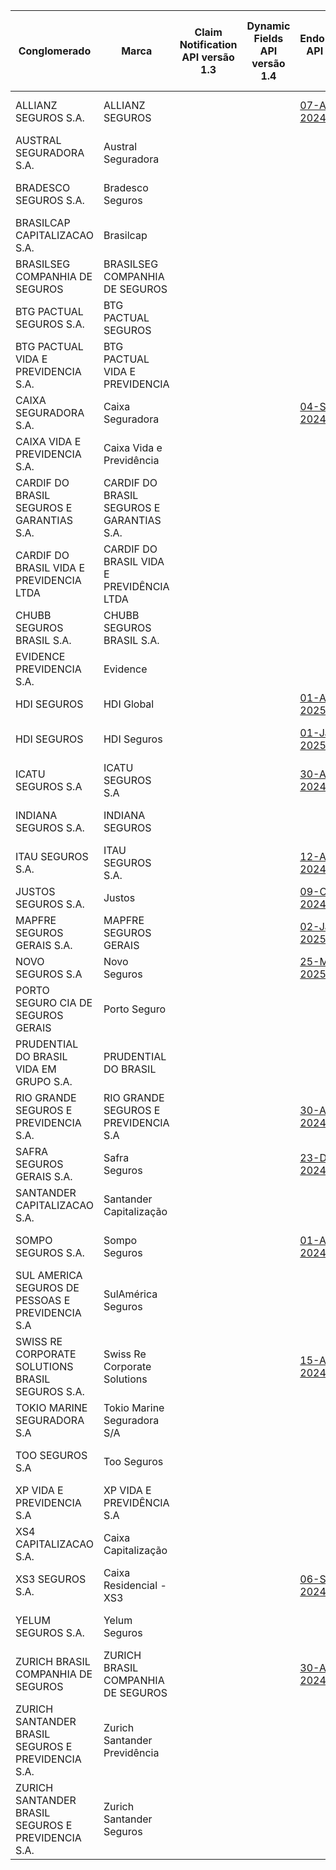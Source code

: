 |                         Conglomerado                          |                     Marca                     | Claim Notification API versão 1.3 | Dynamic Fields API versão 1.4 |                                                                                                      Endorsement API versão 1.2                                                                                                       | Notifications API versão 1.0 | Quote Patrimonial Home API versão 1.10 |                                                                                                                          Quote Acceptance and Branches Abroad API versão 1.8                                                                                                                           | Quote Auto API versão 1.9 |                                                                                                            Quote Financial Risk API versão 1.8                                                                                                            |                                                                                                         Quote Housing API versão 1.8                                                                                                          |                                                                                                                 Quote Responsibility API versão 1.8                                                                                                                 |                                                                                                   Quote Rural API versão 1.8                                                                                                    |                                                                                                       Quote Transport API versão 1.8                                                                                                       | Webhook API versão 1.1 |                                                                                                                   Contract Life Pension API versão 1.13                                                                                                                   |                                                                                                               Withdrawal Pension API versão 1.3                                                                                                               |                                                                                                               Quote Person Life API versão 1.11                                                                                                               |                                                                                                                 Quote Person Travel API versão 1.11                                                                                                                 |                                                                                                                       Quote Capitalization Title API versão 1.10                                                                                                                        |
|----------------------------------------------------|-------------------------------------------|---|---|--------------------------------------------------------------------------------------------------------------------------------------------------------------------------------------------------------------|---|---|------------------------------------------------------------------------------------------------------------------------------------------------------------------------------------------------------------------------------------------------------|---|-------------------------------------------------------------------------------------------------------------------------------------------------------------------------------------------------------------------------|---------------------------------------------------------------------------------------------------------------------------------------------------------------------------------------------------------------------|------------------------------------------------------------------------------------------------------------------------------------------------------------------------------------------------------------------------------------|---------------------------------------------------------------------------------------------------------------------------------------------------------------------------------------------------------|----------------------------------------------------------------------------------------------------------------------------------------------------------------------------------------------------------------|----|----------------------------------------------------------------------------------------------------------------------------------------------------------------------------------------------------------------------------------------|--------------------------------------------------------------------------------------------------------------------------------------------------------------------------------------------------------------------------------|--------------------------------------------------------------------------------------------------------------------------------------------------------------------------------------------------------------------------------|------------------------------------------------------------------------------------------------------------------------------------------------------------------------------------------------------------------------------------|-------------------------------------------------------------------------------------------------------------------------------------------------------------------------------------------------------------------------------------------------|
| ALLIANZ SEGUROS S.A.                               | ALLIANZ SEGUROS                           |   |   | [07-Aug-2024](https://github.com/br-openinsurance/Conformance/blob/main/submissions/functional/endorsement/1.2.0/61573796_Nexus-for-Open-Insurance-v2.0-(Jan-2024)_endorsement_v1.2.0_07-08-2024.json)       |   |   |                                                                                                                                                                                                                                                      |   |                                                                                                                                                                                                                         |                                                                                                                                                                                                                     | [02-Sep-2024](https://github.com/br-openinsurance/Conformance/blob/main/submissions/functional/quote-responsibility/1.8.0/61573796_Nexus-for-Open-Insurance-v2.0-(Jan-2024)_quote-responsibility_v1.8.0_07-08-2024.json)           | [02-Sep-2024](https://github.com/br-openinsurance/Conformance/blob/main/submissions/functional/quote-rural/1.8.0/61573796_Nexus-for-Open-Insurance-v2.0-(Jan-2024)_quote-rural_v1.8.0_07-08-2024.json)  | [02-Sep-2024](https://github.com/br-openinsurance/Conformance/blob/main/submissions/functional/quote-transport/1.8.0/61573796_Nexus-for-Open-Insurance-v2.0-(Jan-2024)_quote-transport_v1.8.0_07-08-2024.json) |    |                                                                                                                                                                                                                                        |                                                                                                                                                                                                                                | [30-Jun-2025](https://github.com/br-openinsurance/Conformance/blob/main/submissions/functional/quote-person-life/1.11.0/61573796_Nexus-for-Open-Insurance-v2.0-(Nov-2024)_quote-person-life_v1.11.0_30-06-2025.json)           | [30-Jun-2025](https://github.com/br-openinsurance/Conformance/blob/main/submissions/functional/quote-person-travel/1.11.0/61573796_Nexus-for-Open-Insurance-v2.0-(Nov-2024)_quote-person-travel_v1.11.0_30-06-2025.json)           |                                                                                                                                                                                                                                                 |
| AUSTRAL SEGURADORA S.A.                            | Austral Seguradora                        |   |   |                                                                                                                                                                                                              |   |   |                                                                                                                                                                                                                                                      |   | [13-Aug-2024](https://github.com/br-openinsurance/Conformance/blob/main/submissions/functional/quote-financial-risk/1.8.0/11521976_Open-Insurance-Brazil-v1.0.0_quote-financial-risk_v1.8.0_13-08-2024.json)            |                                                                                                                                                                                                                     | [13-Aug-2024](https://github.com/br-openinsurance/Conformance/blob/main/submissions/functional/quote-responsibility/1.8.0/11521976_Open-Insurance-Brazil-v1.0.0_quote-responsibility_v1.8.0_13-08-2024.json)                       |                                                                                                                                                                                                         |                                                                                                                                                                                                                |    |                                                                                                                                                                                                                                        |                                                                                                                                                                                                                                |                                                                                                                                                                                                                                |                                                                                                                                                                                                                                    |                                                                                                                                                                                                                                                 |
| BRADESCO SEGUROS S.A.                              | Bradesco Seguros                          |   |   |                                                                                                                                                                                                              |   |   |                                                                                                                                                                                                                                                      |   |                                                                                                                                                                                                                         | [17-Sep-2024](https://github.com/br-openinsurance/Conformance/blob/main/submissions/functional/quote-housing/1.8.0/33055146_BS-QUOTE-HOUSING_quote-housing_1.8.0_13-09-2024.json)                                   |                                                                                                                                                                                                                                    | [02-Sep-2024](https://github.com/br-openinsurance/Conformance/blob/main/submissions/functional/quote-rural/1.8.0/33055146_BS-QUOTE-RURAL_quote-rural_v1.8.0_27-08-2024.json)                            |                                                                                                                                                                                                                |    | [09-Apr-2025](https://github.com/br-openinsurance/Conformance/blob/main/submissions/functional/contract-life-pension/1.13.0/33055146_BS-QUOTE-LIFE-PENSION_contract-life-pension_v1.13.0_01-04-2025.json)                              | [27-May-2025](https://github.com/br-openinsurance/Conformance/blob/main/submissions/functional/withdrawal-pension/1.3.0/33055146_BS-WITHDRAW_withdrawal-pension_v1.3.0_04-04-2025.json)                                        | [18-Jun-2025](https://github.com/br-openinsurance/Conformance/blob/main/submissions/functional/quote-person-life/1.11.0/33055146_BS-QUOTE-PERSON_quote-person-life_v1.11.0_16-06-2025.json)                                    | [18-Jun-2025](https://github.com/br-openinsurance/Conformance/blob/main/submissions/functional/quote-person-travel/1.11.0/33055146_BS-QUOTE-PERSON_TRAVEL_quote-person-travel_v1.11.0_16-06-2025.json)                             | [29-May-2025](https://github.com/br-openinsurance/Conformance/blob/main/submissions/functional/quote-capitalization-title/1.10.0/33055146_BS-QUOTE-CAPITALIZATION-TITLE_quote-capitalization-title_v1.10.0_22-05-2025.json)                     |
| BRASILCAP CAPITALIZACAO S.A.                       | Brasilcap                                 |   |   |                                                                                                                                                                                                              |   |   |                                                                                                                                                                                                                                                      |   |                                                                                                                                                                                                                         |                                                                                                                                                                                                                     |                                                                                                                                                                                                                                    |                                                                                                                                                                                                         |                                                                                                                                                                                                                |    |                                                                                                                                                                                                                                        |                                                                                                                                                                                                                                |                                                                                                                                                                                                                                |                                                                                                                                                                                                                                    | [15-Jul-2025](https://github.com/br-openinsurance/Conformance/blob/main/submissions/functional/quote-capitalization-title/1.10.0/15138043_Brasilcap_Fase_3_Insurance_quote-capitalization-title_v1.10.0_10-07-2025.json)                        |
| BRASILSEG COMPANHIA DE SEGUROS                     | BRASILSEG COMPANHIA DE SEGUROS            |   |   |                                                                                                                                                                                                              |   |   |                                                                                                                                                                                                                                                      |   | [02-Sep-2024](https://github.com/br-openinsurance/Conformance/blob/main/submissions/functional/quote-financial-risk/1.8.0/28196889_Quote-Financial-Risk---Fase-3_quote-financial-risk_v1.8.0_30-08-2024.json)           | [30-Sep-2024](https://github.com/br-openinsurance/Conformance/blob/main/submissions/functional/quote-housing/1.8.0/28196889_Quote-Housing-API---Certifica%C3%A7%C3%A3o-Fase-3_quote-housing_v1.8.0_27-09-2024.json) |                                                                                                                                                                                                                                    | [02-Sep-2024](https://github.com/br-openinsurance/Conformance/blob/main/submissions/functional/quote-rural/1.8.0/28196889_Quote-Rural-API---Fase-3_quote-rural_v1.8.0_30-08-2024.json)                  |                                                                                                                                                                                                                |    |                                                                                                                                                                                                                                        |                                                                                                                                                                                                                                | [02-Jul-2025](https://github.com/br-openinsurance/Conformance/blob/main/submissions/functional/quote-person-life/1.11.0/28196889_Quote-person-life_quote-person-life_v1.11.0_02-07-2025.json)                                  |                                                                                                                                                                                                                                    |                                                                                                                                                                                                                                                 |
| BTG PACTUAL SEGUROS S.A.                           | BTG PACTUAL SEGUROS                       |   |   |                                                                                                                                                                                                              |   |   |                                                                                                                                                                                                                                                      |   | [01-Aug-2024](https://github.com/br-openinsurance/Conformance/blob/main/submissions/functional/quote-financial-risk/1.8.0/32724962_BTG-Pactual-Seguros-OPIN-v1.0.0_quote-financial-risk_v1.8.0_30-07-2024.json)         |                                                                                                                                                                                                                     |                                                                                                                                                                                                                                    |                                                                                                                                                                                                         |                                                                                                                                                                                                                |    |                                                                                                                                                                                                                                        |                                                                                                                                                                                                                                |                                                                                                                                                                                                                                |                                                                                                                                                                                                                                    |                                                                                                                                                                                                                                                 |
| BTG PACTUAL VIDA E PREVIDENCIA S.A.                | BTG PACTUAL VIDA E PREVIDENCIA            |   |   |                                                                                                                                                                                                              |   |   |                                                                                                                                                                                                                                                      |   |                                                                                                                                                                                                                         |                                                                                                                                                                                                                     |                                                                                                                                                                                                                                    |                                                                                                                                                                                                         |                                                                                                                                                                                                                |    | [01-Jul-2025](https://github.com/br-openinsurance/Conformance/blob/main/submissions/functional/contract-life-pension/1.13.0/19449767_BTG-Pactual-Vida-e-Prev-OPIN-v1.0.0_contract-life-pension_v1.13.0-FR_03-07-2025.json)             | [01-Jul-2025](https://github.com/br-openinsurance/Conformance/blob/main/submissions/functional/withdrawal-pension/1.3.0/19449767_BTG-Pactual-Vida-e-Prev-OPIN-v1.0.0_withdrawal-pension_v1.3.0_30-06-2025.json)                |                                                                                                                                                                                                                                |                                                                                                                                                                                                                                    |                                                                                                                                                                                                                                                 |
| CAIXA SEGURADORA S.A.                              | Caixa Seguradora                          |   |   | [04-Sep-2024](https://github.com/br-openinsurance/Conformance/blob/main/submissions/functional/endorsement/1.2.0/34020354_Caixa-Seguradora-OPIN-V.-1.0_endorsement_v1.2.0-HB_04-09-2024.json)                |   |   |                                                                                                                                                                                                                                                      |   |                                                                                                                                                                                                                         | [02-Oct-2024](https://github.com/br-openinsurance/Conformance/blob/main/submissions/functional/quote-housing/1.8.0/34020354_Caixa-Seguradora-OPIN-V.-1.0_quote-housing_v1.8.0_02-10-2024.json)                      |                                                                                                                                                                                                                                    |                                                                                                                                                                                                         |                                                                                                                                                                                                                |    |                                                                                                                                                                                                                                        |                                                                                                                                                                                                                                |                                                                                                                                                                                                                                |                                                                                                                                                                                                                                    |                                                                                                                                                                                                                                                 |
| CAIXA VIDA E PREVIDENCIA S.A.                      | Caixa Vida e Previdência                  |   |   |                                                                                                                                                                                                              |   |   |                                                                                                                                                                                                                                                      |   |                                                                                                                                                                                                                         |                                                                                                                                                                                                                     |                                                                                                                                                                                                                                    | [10-Sep-2024](https://github.com/br-openinsurance/Conformance/blob/main/submissions/functional/quote-rural/1.8.0/03730204_quote-rural_test-plan-_quote-rural_v1.8.0_13-08-2024.json)                    |                                                                                                                                                                                                                |    | [08-Jul-2025](https://github.com/br-openinsurance/Conformance/blob/main/submissions/functional/contract-life-pension/1.13.0/03730204_contract_life_pension_test-plan-v1.13_contract-life-pension_v1.13.0_07-07-2025.json)              | [08-Jul-2025](https://github.com/br-openinsurance/Conformance/blob/main/submissions/functional/withdrawal-pension/1.3.0/03730204_pension-withdraw_test-plan_withdrawal-pension_v1.3.0_07-07-2025.json)                         | [08-Jul-2025](https://github.com/br-openinsurance/Conformance/blob/main/submissions/functional/quote-person-life/1.11.0/03730204_quote-person-life_test-plan-v1.11.0_quote-person-life_v1.11.0_07-07-2025.json)                |                                                                                                                                                                                                                                    |                                                                                                                                                                                                                                                 |
| CARDIF DO BRASIL SEGUROS E GARANTIAS S.A.          | CARDIF DO BRASIL SEGUROS E GARANTIAS S.A. |   |   |                                                                                                                                                                                                              |   |   |                                                                                                                                                                                                                                                      |   | [29-Jul-2024](https://github.com/br-openinsurance/Conformance/blob/main/submissions/functional/quote-financial-risk/1.8.0/08279191_Cardif-Gar-opinb3-financial-risk-v1.8.0_quote-financial-risk_v1.8.0_29-07-2024.json) |                                                                                                                                                                                                                     |                                                                                                                                                                                                                                    |                                                                                                                                                                                                         |                                                                                                                                                                                                                |    |                                                                                                                                                                                                                                        |                                                                                                                                                                                                                                |                                                                                                                                                                                                                                |                                                                                                                                                                                                                                    |                                                                                                                                                                                                                                                 |
| CARDIF DO BRASIL VIDA E PREVIDENCIA LTDA           | CARDIF DO BRASIL VIDA E PREVIDÊNCIA LTDA  |   |   |                                                                                                                                                                                                              |   |   |                                                                                                                                                                                                                                                      |   |                                                                                                                                                                                                                         |                                                                                                                                                                                                                     |                                                                                                                                                                                                                                    |                                                                                                                                                                                                         |                                                                                                                                                                                                                |    |                                                                                                                                                                                                                                        |                                                                                                                                                                                                                                | [04-Jul-2025](https://github.com/br-openinsurance/Conformance/blob/main/submissions/functional/quote-person-life/1.11.0/03546261_Cardif-Vida-B3-Lina-OPIN-quote-person-life-v1.11.0_quote-person-life_v1.11.0_04-07-2025.json) | [04-Jul-2025](https://github.com/br-openinsurance/Conformance/blob/main/submissions/functional/quote-person-travel/1.11.0/03546261_Cardif-Vida-B3-Lina-OPIN-quote-person-travel-v1.11_quote-person-travel_v1.11.0_04-07-2025.json) |                                                                                                                                                                                                                                                 |
| CHUBB SEGUROS BRASIL S.A.                          | CHUBB SEGUROS BRASIL S.A.                 |   |   |                                                                                                                                                                                                              |   |   |                                                                                                                                                                                                                                                      |   | [31-Jul-2024](https://github.com/br-openinsurance/Conformance/blob/main/submissions/functional/quote-financial-risk/1.8.0/03502099_Chubb-opinb3-financial-risk-v1.8.0_quote-financial-risk_v1.8.0_31-07-2024.json)      |                                                                                                                                                                                                                     | [29-Jul-2024](https://github.com/br-openinsurance/Conformance/blob/main/submissions/functional/quote-responsibility/1.8.0/03502099_Chubb-opinb3-responsability-v1.8.0_quote-responsibility_v1.8.0_29-07-2024.json)                 | [26-Aug-2024](https://github.com/br-openinsurance/Conformance/blob/main/submissions/functional/quote-rural/1.8.0/03502099_Seguradora-Rural-B3-Lina-OPIN_quote-rural_v1.8.0_26-08-2024.json)             | [26-Aug-2024](https://github.com/br-openinsurance/Conformance/blob/main/submissions/functional/quote-transport/1.8.0/03502099_Seguradora-Transport-B3-Lina-OPIN_quote-transport_v1.8.0_26-08-2024.json)        |    |                                                                                                                                                                                                                                        |                                                                                                                                                                                                                                | [26-Jun-2025](https://github.com/br-openinsurance/Conformance/blob/main/submissions/functional/quote-person-life/1.11.0/03502099_Chubb-B3-Lina-Quote-Person-Life-v1.11_quote-person-life_v1.11.0_26-06-2025.json)              | [27-Jun-2025](https://github.com/br-openinsurance/Conformance/blob/main/submissions/functional/quote-person-travel/1.11.0/03502099_Chubb-B3-Lina-Person-Travel-v1.11.0_quote-person-travel_v1.11.0_27-06-2025.json)                |                                                                                                                                                                                                                                                 |
| EVIDENCE PREVIDENCIA S.A.                          | Evidence                                  |   |   |                                                                                                                                                                                                              |   |   |                                                                                                                                                                                                                                                      |   |                                                                                                                                                                                                                         |                                                                                                                                                                                                                     |                                                                                                                                                                                                                                    |                                                                                                                                                                                                         |                                                                                                                                                                                                                |    |                                                                                                                                                                                                                                        | [16-May-2025](https://github.com/br-openinsurance/Conformance/blob/main/submissions/functional/withdrawal-pension/1.3.0/13615969_EVIDENCE-PREVIDENCIA-SA-WITHPENS-16-JUN-25_withdrawal-pension_v1.3.0_24-06-2025.json)         |                                                                                                                                                                                                                                |                                                                                                                                                                                                                                    |                                                                                                                                                                                                                                                 |
| HDI SEGUROS                                        | HDI Global                                |   |   | [01-Apr-2025](https://github.com/br-openinsurance/Conformance/blob/main/submissions/functional/endorsement/1.2.0/18096627_HDIGlobal-B3-LINA-OPIN-ENDORSEMNET-v1.2_endorsement_v1.2.0_04-04-2025.json)        |   |   |                                                                                                                                                                                                                                                      |   | [10-Jan-2024](https://github.com/br-openinsurance/Conformance/blob/main/submissions/functional/quote-financial-risk/1.8.0/18096627_Hdi-Global-opinb3-financial-risk-v1.8.0_quote-financial-risk_v1.8.0_30-07-2024.json) |                                                                                                                                                                                                                     | [01-Jan-2024](https://github.com/br-openinsurance/Conformance/blob/main/submissions/functional/quote-responsibility/1.8.0/18096627_Hdi-Global-opinb3-responsability-v1.8.0_quote-responsibility_v1.8.0_30-07-2024.json)            |                                                                                                                                                                                                         |                                                                                                                                                                                                                |    |                                                                                                                                                                                                                                        |                                                                                                                                                                                                                                |                                                                                                                                                                                                                                |                                                                                                                                                                                                                                    |                                                                                                                                                                                                                                                 |
| HDI SEGUROS                                        | HDI Seguros                               |   |   | [01-Jan-2025](https://github.com/br-openinsurance/Conformance/blob/main/submissions/functional/endorsement/1.2.0/29980158_HDI-Seguros-B3-LINA-OPIN-Endorsement_v1.1.2_endorsement_v1.2.0-HB_27-02-2025.json) |   |   |                                                                                                                                                                                                                                                      |   |                                                                                                                                                                                                                         | [01-Sep-2024](https://github.com/br-openinsurance/Conformance/blob/main/submissions/functional/quote-housing/1.8.0/29980158_HDI_Seguros-Housing-B3-Lina-OPIN_quote-housing_v1.8.0_24-09-2024.json)                  | [01-Jan-2024](https://github.com/br-openinsurance/Conformance/blob/main/submissions/functional/quote-responsibility/1.8.0/29980158_HDI-Seguros-B3-Lina-OPIN-Quote_Responsibility_v1.8_quote-responsibility_v1.8.0_27-08-2024.json) | [01-Aug-2024](https://github.com/br-openinsurance/Conformance/blob/main/submissions/functional/quote-rural/1.8.0/29980158_HDI-Seguros-B3-Lina-OPIN-Quote_Rural_V1.8_quote-rural_v1.8.0_27-08-2024.json) | [01-Aug-2024](https://github.com/br-openinsurance/Conformance/blob/main/submissions/functional/quote-transport/1.8.0/29980158_HDI-Seguros-B3-Lina-OPIN-Quote-v1.8.0_quote-transport_v1.8.0_27-08-2024.json)    |    |                                                                                                                                                                                                                                        |                                                                                                                                                                                                                                | [01-Jul-2025](https://github.com/br-openinsurance/Conformance/blob/main/submissions/functional/quote-person-life/1.11.0/29980158_HDI-Seguros-B3-Lina-OPIN-quote-person-life-v1.11.0_quote-person-life_v1.11.0_07-07-2025.json) |                                                                                                                                                                                                                                    |                                                                                                                                                                                                                                                 |
| ICATU SEGUROS S.A                                  | ICATU SEGUROS S.A                         |   |   | [30-Aug-2024](https://github.com/br-openinsurance/Conformance/blob/main/submissions/functional/endorsement/1.2.0/42283770_Icatu-Seguros-Auth-Server-v1.4.0_endorsement_v1.2.0-HB_30-08-2024.json)            |   |   |                                                                                                                                                                                                                                                      |   |                                                                                                                                                                                                                         |                                                                                                                                                                                                                     |                                                                                                                                                                                                                                    |                                                                                                                                                                                                         |                                                                                                                                                                                                                |    | [20-Jun-2025](https://github.com/br-openinsurance/Conformance/blob/main/submissions/functional/contract-life-pension/1.13.0/42283770_Icatu-Seguros-Auth-Server-v2.0.0_contract-life-pension_v1.13.0_20-06-2025.json)                   | [26-Jun-2025](https://github.com/br-openinsurance/Conformance/blob/main/submissions/functional/withdrawal-pension/1.3.0/42283770_Icatu-Seguros-Auth-Server-v2.0.0_withdrawal-pension_v1.3.0_26-06-2025.json)                   |                                                                                                                                                                                                                                |                                                                                                                                                                                                                                    | [30-Jun-2025](https://github.com/br-openinsurance/Conformance/blob/main/submissions/functional/quote-capitalization-title/1.10.0/42283770_Icatu-Seguros-Auth-Server-v2.0.0_quote-capitalization-title_v1.10.0_30-06-2025.json)                  |
| INDIANA SEGUROS S.A.                               | INDIANA SEGUROS                           |   |   |                                                                                                                                                                                                              |   |   |                                                                                                                                                                                                                                                      |   |                                                                                                                                                                                                                         |                                                                                                                                                                                                                     |                                                                                                                                                                                                                                    | [01-Sep-2024](https://github.com/br-openinsurance/Conformance/blob/main/submissions/functional/quote-rural/1.8.0/61100145_OpIn_Indiana_Quote_Rural_v1.8_quote-rural_v1.8.0_17-09-2024.json)             |                                                                                                                                                                                                                |    |                                                                                                                                                                                                                                        |                                                                                                                                                                                                                                | [01-Jul-2025](https://github.com/br-openinsurance/Conformance/blob/main/submissions/functional/quote-person-life/1.11.0/61100145_OpIn_Indiana_Quote-person-life_quote-person-life_v1.11.0_08-07-2025.json)                     |                                                                                                                                                                                                                                    |                                                                                                                                                                                                                                                 |
| ITAU SEGUROS S.A.                                  | ITAU SEGUROS S.A.                         |   |   | [12-Aug-2024](https://github.com/br-openinsurance/Conformance/blob/main/submissions/functional/endorsement/1.2.0/61557039_1.2.0_endorsement_v1.2.0-HB_06-09-2024.json)                                       |   |   |                                                                                                                                                                                                                                                      |   | [12-Aug-2024](https://github.com/br-openinsurance/Conformance/blob/main/submissions/functional/quote-financial-risk/1.8.0/61557039_1.8.0_quote-financial-risk_v1.8.0_12-08-2024.json)                                   | [01-Oct-2024](https://github.com/br-openinsurance/Conformance/blob/main/submissions/functional/quote-housing/1.8.0/61557039_1.8.0_quote-housing_v1.8.0_01-10-2024.json)                                             |                                                                                                                                                                                                                                    |                                                                                                                                                                                                         |                                                                                                                                                                                                                |    | [26-Jun-2025](https://github.com/br-openinsurance/Conformance/blob/main/submissions/functional/contract-life-pension/1.13.0/61557039_1.13.0_contract-life-pension_v1.13.0_26-06-2025.json)                                             | [16-Jun-2025](https://github.com/br-openinsurance/Conformance/blob/main/submissions/functional/withdrawal-pension/1.3.0/61557039_1.3.0_withdrawal-pension_v1.3.0_16-06-2025.json)                                              | [30-Jun-2025](https://github.com/br-openinsurance/Conformance/blob/main/submissions/functional/quote-person-life/1.11.0/61557039_1.11.0_quote-person-life_v1.11.0_30-06-2025.json)                                             | [30-Jun-2025](https://github.com/br-openinsurance/Conformance/blob/main/submissions/functional/quote-person-travel/1.11.0/61557039_1.11.0_quote-person-travel_v1.11.0_30-06-2025.json)                                             | [30-Jun-2025](https://github.com/br-openinsurance/Conformance/blob/main/submissions/functional/quote-capitalization-title/1.10.0/61557039_1.10.0_quote-capitalization-title_v1.10.0_30-06-2025.json)                                            |
| JUSTOS SEGUROS S.A.                                | Justos                                    |   |   | [09-Oct-2024](https://github.com/br-openinsurance/Conformance/blob/main/submissions/functional/endorsement/1.2.0/45865343_Justos-V1_endorsement_v1.2.0_09-10-2024.json)                                      |   |   |                                                                                                                                                                                                                                                      |   |                                                                                                                                                                                                                         |                                                                                                                                                                                                                     |                                                                                                                                                                                                                                    |                                                                                                                                                                                                         |                                                                                                                                                                                                                |    |                                                                                                                                                                                                                                        |                                                                                                                                                                                                                                |                                                                                                                                                                                                                                |                                                                                                                                                                                                                                    |                                                                                                                                                                                                                                                 |
| MAPFRE SEGUROS GERAIS S.A.                         | MAPFRE SEGUROS GERAIS                     |   |   | [02-Jan-2025](https://github.com/br-openinsurance/Conformance/blob/main/submissions/functional/endorsement/1.2.0/61074175_MAPFRE_OP_v1_endorsement_v1.2.0-HB_02-01-2025.json)                                |   |   |                                                                                                                                                                                                                                                      |   | [30-Jul-2024](https://github.com/br-openinsurance/Conformance/blob/main/submissions/functional/quote-financial-risk/1.8.0/61074175_MAPFRE-OP-v1_quote-financial-risk_v1.8.0_30-07-2024.json)                            | [24-Sep-2024](https://github.com/br-openinsurance/Conformance/blob/main/submissions/functional/quote-housing/1.8.0/61074175_MAPFRE_OP_v1_quote-housing_v1.8.0_24-09-2024.json)                                      | [30-Jul-2024](https://github.com/br-openinsurance/Conformance/blob/main/submissions/functional/quote-responsibility/1.8.0/61074175_MAPFRE-OP-v1_quote-responsibility_v1.8.0_30-07-2024.json)                                       | [02-Sep-2024](https://github.com/br-openinsurance/Conformance/blob/main/submissions/functional/quote-rural/1.8.0/61074175_MAPFRE_OP_v1_quote-rural_v1.8.0_02-09-2024.json)                              | [02-Sep-2024](https://github.com/br-openinsurance/Conformance/blob/main/submissions/functional/quote-transport/1.8.0/61074175_MAPFRE_OP_v1_quote-transport_v1.8.0_02-09-2024.json)                             |    | [05-Jun-2025](https://github.com/br-openinsurance/Conformance/blob/main/submissions/functional/contract-life-pension/1.13.0/61074175_MAPFRE_OP_v1_contract-life-pension_v1.13.0_05-06-2025.json)                                       | [05-Jun-2025](https://github.com/br-openinsurance/Conformance/blob/main/submissions/functional/withdrawal-pension/1.3.0/61074175_MAPFRE_OP_v1_withdrawal-pension_v1.3.0_05-06-2025.json)                                       | [05-Jun-2025](https://github.com/br-openinsurance/Conformance/blob/main/submissions/functional/quote-person-life/1.11.0/61074175_MAPFRE_OP_v1_quote-person-life_v1.11.0_05-06-2025.json)                                       | [05-Jun-2025](https://github.com/br-openinsurance/Conformance/blob/main/submissions/functional/quote-person-travel/1.11.0/61074175_MAPFRE_OP_v1_quote-person-travel_v1.11.0_05-06-2025.json)                                       | [25-Jun-2025](https://github.com/br-openinsurance/Conformance/blob/main/submissions/functional/quote-capitalization-title/1.10.0/61074175_MAPFRE_OP_v1_quote-capitalization-title_v1.10.0_LD_25-06-2025.json)                                   |
| NOVO SEGUROS S.A                                   | Novo Seguros                              |   |   | [25-Mar-2025](https://github.com/br-openinsurance/Conformance/blob/main/submissions/functional/endorsement/1.3.0/50182327_Open-Insurance-Brazil-v1.3_endorsement_v1.3.0_31-03-2025.json)                     |   |   |                                                                                                                                                                                                                                                      |   |                                                                                                                                                                                                                         |                                                                                                                                                                                                                     |                                                                                                                                                                                                                                    |                                                                                                                                                                                                         |                                                                                                                                                                                                                |    |                                                                                                                                                                                                                                        |                                                                                                                                                                                                                                |                                                                                                                                                                                                                                |                                                                                                                                                                                                                                    |                                                                                                                                                                                                                                                 |
| PORTO SEGURO CIA DE SEGUROS GERAIS                 | Porto Seguro                              |   |   |                                                                                                                                                                                                              |   |   |                                                                                                                                                                                                                                                      |   | [02-Sep-2024](https://github.com/br-openinsurance/Conformance/blob/main/submissions/functional/quote-financial-risk/1.8.0/61198164_Porto-Seguro---API-Financial-isk-v1.8.0_quote-financial-risk_v1.8.0_02-09-2024.json) |                                                                                                                                                                                                                     | [02-Sep-2024](https://github.com/br-openinsurance/Conformance/blob/main/submissions/functional/quote-responsibility/1.8.0/61198164_Porto-Seguro---API-Responsibility-v1.8.0_quote-responsibility_v1.8.0_02-09-2024.json)           | [03-Sep-2024](https://github.com/br-openinsurance/Conformance/blob/main/submissions/functional/quote-rural/1.8.0/61198164_Porto-Seguro---API-Rural-v1.8.0_quote-rural_v1.8.0_03-09-2024.json)           | [03-Sep-2024](https://github.com/br-openinsurance/Conformance/blob/main/submissions/functional/quote-transport/1.8.0/61198164_Porto-Seguro---API-Transport-v1.8.0_quote-transport_v1.8.0_03-09-2024.json)      |    | [02-Jul-2025](https://github.com/br-openinsurance/Conformance/blob/main/submissions/functional/contract-life-pension/1.13.0/61198164_Porto-Seguro---Endorsement-v1.3.0_contract-life-pension_v1.13.0_02-07-2025.json)                  | [02-Jul-2025](https://github.com/br-openinsurance/Conformance/blob/main/submissions/functional/withdrawal-pension/1.3.0/61198164_Porto-Seguro---Consents-v2.7.0_withdrawal-pension_v1.3.0_02-07-2025.json)                     | [02-Jul-2025](https://github.com/br-openinsurance/Conformance/blob/main/submissions/functional/quote-person-life/1.11.0/61198164_Porto-Seguro---Endorsement-v1.3.0_quote-person-life_v1.11.0_02-07-2025.json)                  | [02-Jul-2025](https://github.com/br-openinsurance/Conformance/blob/main/submissions/functional/quote-person-travel/1.11.0/61198164_Porto-Seguro---Consents-v2.7.0_quote-person-travel_v1.11.0_02-07-2025.json)                     | [01-Jul-2025](https://github.com/br-openinsurance/Conformance/blob/main/submissions/functional/quote-capitalization-title/1.10.0/61198164_Porto-Seguro---Quote-Capitalization-Title-v1.10.0_quote-capitalization-title_v1.10.0_01-07-2025.json) |
| PRUDENTIAL DO BRASIL VIDA EM GRUPO S.A.            | PRUDENTIAL DO BRASIL                      |   |   |                                                                                                                                                                                                              |   |   |                                                                                                                                                                                                                                                      |   |                                                                                                                                                                                                                         |                                                                                                                                                                                                                     |                                                                                                                                                                                                                                    |                                                                                                                                                                                                         |                                                                                                                                                                                                                |    |                                                                                                                                                                                                                                        |                                                                                                                                                                                                                                | [02-Jul-2025](https://github.com/br-openinsurance/Conformance/blob/main/submissions/functional/quote-person-life/1.11.0/21986074_Prudential-B3-Lina-OPIN-quote-life-v1.11.0_quote-person-life_v1.11.0_02-07-2025.json)         |                                                                                                                                                                                                                                    |                                                                                                                                                                                                                                                 |
| RIO GRANDE SEGUROS E PREVIDENCIA S.A.              | RIO GRANDE SEGUROS E PREVIDENCIA S.A      |   |   | [30-Aug-2024](https://github.com/br-openinsurance/Conformance/blob/main/submissions/functional/endorsement/1.2.0/01582075_Rio-Grande-Seguradora-Auth-Server-v1.4.0_endorsement_v1.2.0-HB_30-08-2024.json)    |   |   |                                                                                                                                                                                                                                                      |   |                                                                                                                                                                                                                         |                                                                                                                                                                                                                     |                                                                                                                                                                                                                                    |                                                                                                                                                                                                         |                                                                                                                                                                                                                |    | [20-Jun-2025](https://github.com/br-openinsurance/Conformance/blob/main/submissions/functional/contract-life-pension/1.13.0/01582075_Rio-Grande-Seguradora-Auth-Server-v2.0.0_contract-life-pension_v1.13.0_20-06-2025.json)           | [26-Jun-2025](https://github.com/br-openinsurance/Conformance/blob/main/submissions/functional/withdrawal-pension/1.3.0/01582075_Rio-Grande-Seguradora-Auth-Server-v2.0.0_withdrawal-pension_v1.3.0_26-06-2025.json)           |                                                                                                                                                                                                                                |                                                                                                                                                                                                                                    | [30-Jun-2025](https://github.com/br-openinsurance/Conformance/blob/main/submissions/functional/quote-capitalization-title/1.10.0/01582075_Rio-Grande-Seguradora-Auth-Server-v2.0.0_quote-capitalization-title_v1.10.0_30-06-2025.json)          |
| SAFRA SEGUROS GERAIS S.A.                          | Safra Seguros                             |   |   | [23-Dec-2024](https://github.com/br-openinsurance/Conformance/blob/main/submissions/functional/endorsement/1.2.0/06109373_FASE3BL6ENDOR_endorsement_v1.2.0_23-12-2024.json)                                  |   |   |                                                                                                                                                                                                                                                      |   | [15-Aug-2024](https://github.com/br-openinsurance/Conformance/blob/main/submissions/functional/quote-financial-risk/1.8.0/06109373_FASE3BL3CTFRIDP_quote-financial-risk_v1.8.0_15-08-2024.json)                         |                                                                                                                                                                                                                     | [15-Aug-2024](https://github.com/br-openinsurance/Conformance/blob/main/submissions/functional/quote-responsibility/1.8.0/06109373_FASE3BL3CTRSIDP_quote-responsibility_v1.8.0_15-08-2024.json)                                    | [23-Aug-2024](https://github.com/br-openinsurance/Conformance/blob/main/submissions/functional/quote-rural/1.8.0/06109373_FASE3BL4CTRUR_quote-rural_v1.8.0_23-08-2024.json)                             |                                                                                                                                                                                                                |    |                                                                                                                                                                                                                                        |                                                                                                                                                                                                                                |                                                                                                                                                                                                                                |                                                                                                                                                                                                                                    |                                                                                                                                                                                                                                                 |
| SANTANDER CAPITALIZACAO S.A.                       | Santander Capitalização                   |   |   |                                                                                                                                                                                                              |   |   |                                                                                                                                                                                                                                                      |   |                                                                                                                                                                                                                         |                                                                                                                                                                                                                     |                                                                                                                                                                                                                                    |                                                                                                                                                                                                         |                                                                                                                                                                                                                |    |                                                                                                                                                                                                                                        |                                                                                                                                                                                                                                |                                                                                                                                                                                                                                |                                                                                                                                                                                                                                    | [30-Jun-2025](https://github.com/br-openinsurance/Conformance/blob/main/submissions/functional/quote-capitalization-title/1.10.0/32090920_SANTANDER-CAPITALIZACAO-SA-QUOTECAP-16-JUN-2025_quote-capitalization-title_v1.10.0_30-06-2025.json)   |
| SOMPO SEGUROS S.A.                                 | Sompo Seguros                             |   |   | [01-Aug-2024](https://github.com/br-openinsurance/Conformance/blob/main/submissions/functional/endorsement/1.2.0/61383493_Open-Insurance-Brasil-v-1.2.0_endorsement_v1.2.0_31-07-2024.json)                  |   |   |                                                                                                                                                                                                                                                      |   | [19-Mar-2025](https://github.com/br-openinsurance/Conformance/blob/main/submissions/functional/quote-financial-risk/1.8.0/61383493_1.8.0_quote-financial-risk_v1.8.0_19-03-2025.json)                                   |                                                                                                                                                                                                                     | [19-Mar-2025](https://github.com/br-openinsurance/Conformance/blob/main/submissions/functional/quote-responsibility/1.8.0/61383493_1.8.0_quote-responsibility_v1.8.0_19-03-2025.json)                                              | [12-Aug-2024](https://github.com/br-openinsurance/Conformance/blob/main/submissions/functional/quote-rural/1.8.0/61383493_Open-Insurance-Brasil-v-1.8.0_quote-rural_v1.8.0_12-08-2024.json)             | [12-Aug-2024](https://github.com/br-openinsurance/Conformance/blob/main/submissions/functional/quote-transport/1.8.0/61383493_Open-Insurance-Brasil-v-1.8.0_quote-transport_v1.8.0_12-08-2024.json)            |    |                                                                                                                                                                                                                                        |                                                                                                                                                                                                                                |                                                                                                                                                                                                                                |                                                                                                                                                                                                                                    |                                                                                                                                                                                                                                                 |
| SUL AMERICA SEGUROS DE PESSOAS E PREVIDENCIA S.A   | SulAmérica Seguros                        |   |   |                                                                                                                                                                                                              |   |   |                                                                                                                                                                                                                                                      |   |                                                                                                                                                                                                                         |                                                                                                                                                                                                                     |                                                                                                                                                                                                                                    |                                                                                                                                                                                                         |                                                                                                                                                                                                                |    | [01-Jul-2025](https://github.com/br-openinsurance/Conformance/blob/main/submissions/functional/contract-life-pension/1.13.0/01704513_Sulamérica-B3-Lina-OPIN-contract-life-pension-v1.1_contract-life-pension_v1.13.0_07-07-2025.json) | [01-Jul-2025](https://github.com/br-openinsurance/Conformance/blob/main/submissions/functional/withdrawal-pension/1.3.0/01704513_Sulamérica-B3-Lina-OPIN-pension-withdraw-v1.3_withdrawal-pension_v1.3.0_17-07-2025.json)      | [01-Jul-2025](https://github.com/br-openinsurance/Conformance/blob/main/submissions/functional/quote-person-life/1.11.0/01704513_Sulamérica-B3-Lina-OPIN-quote-person-life-v1.11.0_quote-person-life_v1.11.0_03-07-2025.json)  | [01-Jul-2025](https://github.com/br-openinsurance/Conformance/blob/main/submissions/functional/quote-person-travel/1.11.0/01704513_Sulamérica-B3-Lina-OPIN-quote-person-travel-v1.11._quote-person-travel_v1.11.0_03-07-2025.json) |                                                                                                                                                                                                                                                 |
| SWISS RE CORPORATE SOLUTIONS BRASIL SEGUROS S.A.   | Swiss Re Corporate Solutions              |   |   | [15-Aug-2024](https://github.com/br-openinsurance/Conformance/blob/main/submissions/functional/endorsement/1.2.0/72145931_Swissre--Endorsement-B3-Lina-OPIN_endorsement_v1.2.0_09-08-2024.json)              |   |   | [02-Sep-2024](https://github.com/br-openinsurance/Conformance/blob/main/submissions/functional/quote-acceptance-and-branches-abroad/1.8.0/72145931_SwissRe-Branches_Abroad-B3-Lina-OPIN_quote-acceptance-and-branches-abroad_v1.8.0_29-08-2024.json) |   | [02-Sep-2024](https://github.com/br-openinsurance/Conformance/blob/main/submissions/functional/quote-financial-risk/1.8.0/72145931_SwissRe-Financial_Risk-B3-Lina-OPIN_quote-financial-risk_v1.8.0_29-08-2024.json)     |                                                                                                                                                                                                                     | [02-Sep-2024](https://github.com/br-openinsurance/Conformance/blob/main/submissions/functional/quote-responsibility/1.8.0/72145931_SwissRe-Responsibility-B3-Lina-OPIN_quote-responsibility_v1.8.0_29-08-2024.json)                | [02-Sep-2024](https://github.com/br-openinsurance/Conformance/blob/main/submissions/functional/quote-rural/1.8.0/72145931_SwissRe-Rural-B3-Lina-OPIN_quote-rural_v1.8.0_29-08-2024.json)                | [02-Sep-2024](https://github.com/br-openinsurance/Conformance/blob/main/submissions/functional/quote-transport/1.8.0/72145931_SwissRe-Transporte-B3-Lina-OPIN_quote-transport_v1.8.0_29-08-2024.json)          |    |                                                                                                                                                                                                                                        |                                                                                                                                                                                                                                |                                                                                                                                                                                                                                |                                                                                                                                                                                                                                    |                                                                                                                                                                                                                                                 |
| TOKIO MARINE SEGURADORA S.A                        | Tokio Marine Seguradora S/A               |   |   |                                                                                                                                                                                                              |   |   |                                                                                                                                                                                                                                                      |   | [07-Aug-2024](https://github.com/br-openinsurance/Conformance/blob/main/submissions/functional/quote-financial-risk/1.8.0/33164021_Opin-Quote-financial-risk_quote-financial-risk_v1.8.0_06-08-2024.json)               | [01-Oct-2024](https://github.com/br-openinsurance/Conformance/blob/main/submissions/functional/quote-housing/1.8.0/33164021_quote-housing_quote-housing_v1.8.0_23-09-2024.json)                                     | [07-Aug-2024](https://github.com/br-openinsurance/Conformance/blob/main/submissions/functional/quote-responsibility/1.8.0/33164021_Opin-quote-responsibility_quote-responsibility_v1.8.0_06-08-2024.json)                          | [02-Sep-2024](https://github.com/br-openinsurance/Conformance/blob/main/submissions/functional/quote-rural/1.8.0/33164021_Quote-Rural_quote-rural_v1.8.0_30-08-2024.json)                               | [02-Sep-2024](https://github.com/br-openinsurance/Conformance/blob/main/submissions/functional/quote-transport/1.8.0/33164021_Quote-Transport-API_quote-transport_v1.8.0_30-08-2024.json)                      |    |                                                                                                                                                                                                                                        |                                                                                                                                                                                                                                | [24-Jun-2025](https://github.com/br-openinsurance/Conformance/blob/main/submissions/functional/quote-person-life/1.11.0/33164021_Open-Insurance-Brasil-API-Quote-Person_quote-person-life_v1.11.0_23-06-2025.json)             | [24-Jun-2025](https://github.com/br-openinsurance/Conformance/blob/main/submissions/functional/quote-person-travel/1.11.0/33164021_Open-Insurance-Brasil-API-Quote-Person_quote-person-travel_v1.11.0_23-06-2025.json)             |                                                                                                                                                                                                                                                 |
| TOO SEGUROS S.A                                    | Too Seguros                               |   |   |                                                                                                                                                                                                              |   |   |                                                                                                                                                                                                                                                      |   | [29-Jul-2024](https://github.com/br-openinsurance/Conformance/blob/main/submissions/functional/quote-financial-risk/1.8.0/33245762_Too-Seguros-Auth-Server-_quote-financial-risk_v1.8.0_29-07-2024.json)                | [18-Sep-2024](https://github.com/br-openinsurance/Conformance/blob/main/submissions/functional/quote-housing/1.8.0/33245762_Too-Seguros-Auth-Server-_quote-housing_v1.8.0_18-09-2024.json)                          |                                                                                                                                                                                                                                    | [28-Aug-2024](https://github.com/br-openinsurance/Conformance/blob/main/submissions/functional/quote-rural/1.8.0/33245762_Too-Seguros-Auth-Server-_quote-rural_v1.8.0_28-08-2024.json)                  |                                                                                                                                                                                                                |    |                                                                                                                                                                                                                                        |                                                                                                                                                                                                                                | [20-Jun-2025](https://github.com/br-openinsurance/Conformance/blob/main/submissions/functional/quote-person-life/1.11.0/33245762_Too-Seguros-Auth-Server_quote-person-life_v1.11.0_19-06-2025.json)                            | [20-Jun-2025](https://github.com/br-openinsurance/Conformance/blob/main/submissions/functional/quote-person-travel/1.11.0/33245762_Too-Seguros-Auth-Server_quote-person-travel_v1.11.0_19-06-2025.json)                            |                                                                                                                                                                                                                                                 |
| XP VIDA E PREVIDENCIA S.A                          | XP VIDA E PREVIDÊNCIA S.A                 |   |   |                                                                                                                                                                                                              |   |   |                                                                                                                                                                                                                                                      |   |                                                                                                                                                                                                                         |                                                                                                                                                                                                                     |                                                                                                                                                                                                                                    |                                                                                                                                                                                                         |                                                                                                                                                                                                                |    | [07-Jul-2025](https://github.com/br-openinsurance/Conformance/blob/main/submissions/functional/contract-life-pension/1.13.0/29408732_contract_life_pension_test-plan-v1.13-e-webhook_contract-life-pension_v1.13.0_07-07-2025.json)    | [07-Jul-2025](https://github.com/br-openinsurance/Conformance/blob/main/submissions/functional/withdrawal-pension/1.3.0/29408732_pension-withdraw_test-plan-e-pension-withdraw-lead_withdrawal-pension_v1.3.0_04-07-2025.json) | [05-Jul-2025](https://github.com/br-openinsurance/Conformance/blob/main/submissions/functional/quote-person-life/1.11.0/29408732_XP_quote-person-life_v1.11.0_10-07-2025.json)                                                 |                                                                                                                                                                                                                                    |                                                                                                                                                                                                                                                 |
| XS4 CAPITALIZACAO S.A.                             | Caixa Capitalização                       |   |   |                                                                                                                                                                                                              |   |   |                                                                                                                                                                                                                                                      |   |                                                                                                                                                                                                                         |                                                                                                                                                                                                                     |                                                                                                                                                                                                                                    |                                                                                                                                                                                                         |                                                                                                                                                                                                                |    |                                                                                                                                                                                                                                        |                                                                                                                                                                                                                                |                                                                                                                                                                                                                                |                                                                                                                                                                                                                                    | [30-Jun-2025](https://github.com/br-openinsurance/Conformance/blob/main/submissions/functional/quote-capitalization-title/1.10.0/38155804_Caixa-Capitalização-Auth-Server-v2.0.0_quote-capitalization-title_v1.10.0_30-06-2025.json)            |
| XS3 SEGUROS S.A.                                   | Caixa Residencial - XS3                   |   |   | [06-Sep-2024](https://github.com/br-openinsurance/Conformance/blob/main/submissions/functional/endorsement/1.2.0/38155802_endosso-habitacional-api-v1_endorsement_v1.2.0-HB-only_05-09-2024.json)            |   |   |                                                                                                                                                                                                                                                      |   |                                                                                                                                                                                                                         | [26-Sep-2024](https://github.com/br-openinsurance/Conformance/blob/main/submissions/functional/quote-housing/1.8.0/38155802_cotacao-habitacional-api-v1_quote-housing_v1.8.0_24-09-2024.json)                       |                                                                                                                                                                                                                                    |                                                                                                                                                                                                         |                                                                                                                                                                                                                |    |                                                                                                                                                                                                                                        |                                                                                                                                                                                                                                |                                                                                                                                                                                                                                |                                                                                                                                                                                                                                    |                                                                                                                                                                                                                                                 |
| YELUM SEGUROS S.A.                                 | Yelum Seguros                             |   |   |                                                                                                                                                                                                              |   |   |                                                                                                                                                                                                                                                      |   | [01-Sep-2024](https://github.com/br-openinsurance/Conformance/blob/main/submissions/functional/quote-financial-risk/1.8.0/61550141_-OpIn_Liberty_Quote_Financial_Risk_V1.8_quote-financial-risk_v1.8.0_03-10-2024.json) | [05-Jun-2025](https://github.com/br-openinsurance/Conformance/blob/main/submissions/functional/quote-housing/1.8.0/61550141_OpIn_Yelum_Habitacional_v1.8_quote-housing_v1.8.0_04-06-2025.json)                      | [01-Sep-2024](https://github.com/br-openinsurance/Conformance/blob/main/submissions/functional/quote-responsibility/1.8.0/61550141_Opin_Quote_ResponsibilityV1.8_quote-responsibility_v1.8.0_17-09-2024.json)                      | [01-Sep-2024](https://github.com/br-openinsurance/Conformance/blob/main/submissions/functional/quote-rural/1.8.0/61550141_OpIn_Liberty_Quote_Rural_quote-rural_v1.8.0_17-09-2024.json)                  | [01-Sep-2024](https://github.com/br-openinsurance/Conformance/blob/main/submissions/functional/quote-transport/1.8.0/61550141_-OpIn_Liberty_Quote-Transport_v1.8_quote-transport_v1.8.0_03-10-2024.json)       |    |                                                                                                                                                                                                                                        |                                                                                                                                                                                                                                | [02-Jul-2025](https://github.com/br-openinsurance/Conformance/blob/main/submissions/functional/quote-person-life/1.11.0/61550141_OpIn_Yelum_quote-person-life_quote-person-life_v1.11.0_02-07-2025.json)                       | [02-Jul-2025](https://github.com/br-openinsurance/Conformance/blob/main/submissions/functional/quote-person-travel/1.11.0/61550141_OpIn_Yelum_quote-person-travel_quote-person-travel_v1.11.0_02-07-2025.json)                     |                                                                                                                                                                                                                                                 |
| ZURICH BRASIL COMPANHIA DE SEGUROS                 | ZURICH BRASIL COMPANHIA DE SEGUROS        |   |   | [30-Aug-2024](https://github.com/br-openinsurance/Conformance/blob/main/submissions/functional/endorsement/1.2.0/96348677_CertificacaoAPIEndorsementHousing_endorsement_v1.2.0-HB_30-08-2024.json)           |   |   |                                                                                                                                                                                                                                                      |   |                                                                                                                                                                                                                         | [18-Oct-2024](https://github.com/br-openinsurance/Conformance/blob/main/submissions/functional/quote-housing/1.8.0/96348677_CertificaçãoAPIQuoteHousing_quote-housing_v1.8.0_17-10-2024.json)                       | [07-Apr-2025](https://github.com/br-openinsurance/Conformance/blob/main/submissions/functional/quote-responsibility/1.9.0/96348677_CertificaçãoAPIQuoteResp_quote-responsibility_v1.9.0_07-04-2025.json)                           | [29-Aug-2024](https://github.com/br-openinsurance/Conformance/blob/main/submissions/functional/quote-rural/1.8.0/96348677_CertificaçãoAPIQuoteRural_quote-rural_v1.8.0_29-08-2024.json)                 | [29-Aug-2024](https://github.com/br-openinsurance/Conformance/blob/main/submissions/functional/quote-transport/1.8.0/96348677_CertificacaoAPIQuoteTransport_quote-transport_v1.8.0_29-08-2024.json)            |    | [04-Jul-2025](https://github.com/br-openinsurance/Conformance/blob/main/submissions/functional/contract-life-pension/1.13.0/96348677_CertificaçãoAPILifePension_contract-life-pension_v1.13.0_04-07-2025.json)                         | [04-Jul-2025](https://github.com/br-openinsurance/Conformance/blob/main/submissions/functional/withdrawal-pension/1.3.0/96348677_CertificaçãoAPIPensionWith_withdrawal-pension_v1.3.0_04-07-2025.json)                         | [04-Jul-2025](https://github.com/br-openinsurance/Conformance/blob/main/submissions/functional/quote-person-life/1.11.0/96348677_CertificaçãoAPIQuoteLifePerson_quote-person-life_v1.11.0_04-07-2025.json)                     | [04-Jul-2025](https://github.com/br-openinsurance/Conformance/blob/main/submissions/functional/quote-person-travel/1.11.0/96348677_CertificaçãoAPIQuoteTravel_quote-person-travel_v1.11.0_04-07-2025.json)                         | [04-Jul-2025](https://github.com/br-openinsurance/Conformance/blob/main/submissions/functional/quote-capitalization-title/1.10.0/96348677_CertificaçãoAPIxxx_quote-capitalization-title_v1.10.0_04-07-2025.json)                                |
| ZURICH SANTANDER BRASIL SEGUROS E PREVIDENCIA S.A. | Zurich Santander Previdência              |   |   |                                                                                                                                                                                                              |   |   |                                                                                                                                                                                                                                                      |   |                                                                                                                                                                                                                         |                                                                                                                                                                                                                     |                                                                                                                                                                                                                                    |                                                                                                                                                                                                         |                                                                                                                                                                                                                |    | [26-Jun-2025](https://github.com/br-openinsurance/Conformance/blob/main/submissions/functional/contract-life-pension/1.13.0/87376109_ZURICH-SANTANDER-BRASIL-SEGUROS-SA-QTPRE-16-JUN-25_contract-life-pension_v1.13.0_26-06-2025.json) | [24-Jun-2025](https://github.com/br-openinsurance/Conformance/blob/main/submissions/functional/withdrawal-pension/1.3.0/87376109_ZURICH-SANTANDER-BRASIL-SEGUROS-SA-WPENS-4-JUN-25_withdrawal-pension_v1.3.0_24-06-2025.json)  |                                                                                                                                                                                                                                |                                                                                                                                                                                                                                    |                                                                                                                                                                                                                                                 |
| ZURICH SANTANDER BRASIL SEGUROS E PREVIDENCIA S.A. | Zurich Santander Seguros                  |   |   |                                                                                                                                                                                                              |   |   |                                                                                                                                                                                                                                                      |   |                                                                                                                                                                                                                         | [13-Sep-2024](https://github.com/br-openinsurance/Conformance/blob/main/submissions/functional/quote-housing/1.8.0/87376109_ZS-SEGUROS-QUOTE-HOUSING-11-09-24_quote-housing_1.8.0_13-09-2024.json)                  | [02-Sep-2024](https://github.com/br-openinsurance/Conformance/blob/main/submissions/functional/quote-responsibility/1.8.0/87376109_ZS-SEGUROS-QUOTE-RESPONSABILITY-IDEMP-BL3-31-08-24_quote-responsibility_v1.8.0_02-09-2024.json) | [07-Aug-2024](https://github.com/br-openinsurance/Conformance/blob/main/submissions/functional/quote-rural/1.8.0/87376109_ZS-SEGUROS-QUOTE-RURAL-BL4-02-08-24_quote-rural_v1.8.0_07-08-2024.json)       |                                                                                                                                                                                                                |    |                                                                                                                                                                                                                                        |                                                                                                                                                                                                                                | [26-Jun-2025](https://github.com/br-openinsurance/Conformance/blob/main/submissions/functional/quote-person-life/1.11.0/87376109_ZURICH-SANTANDER-BRASIL-SEGUROS-SA-QTPER--3-JUN-25_quote-person-life_v1.11.0_26-06-2025.json) | [26-Jun-2025](https://github.com/br-openinsurance/Conformance/blob/main/submissions/functional/quote-person-travel/1.11.0/87376109_ZURICH-SANTANDER-BRASIL-SEGUROS-SA-QTPER--3-JUN-25_quote-person-travel_v1.11.0_26-06-2025.json) |                                                                                                                                                                                                                                                 |
